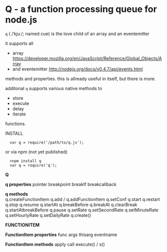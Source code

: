Q  - a function processing queue for node.js
===

`q` ( /ˈkjuː/; named cue) is the love child of an array and an eventemitter

it supports all 
  
  * array https://developer.mozilla.org/en/JavaScript/Reference/Global_Objects/Array
  * and eventemitter http://nodejs.org/docs/v0.4.7/api/events.html

methods and properties. this is allready useful in itself, but there is more.

additonal `q` supports various native methods to 

  * store
  * execute
  * delay
  * iterate

functions.

INSTALL

      var q = require('/path/to/q.js');
      
or via npm (not yet published)

      >npm install q
      var q = require('q');
      
**Q**

**q properties**
  pointer
  breakpoint
  breakIf 
  breakcallback
  
**q methods**  
q.createFunctionItem 
q.add  / q.addFunctionItem
q.setConf
q.start 
q.restart
q.stop 
q.resume
q.startAt
q.breakBefore 
q.breakAt
q.clearBreak
q.startAtbreakBefore
q.pause
q.setRate
q.setSecondRate
q.setMinuteRate
q.setHourlyRate 
q.setDailyRate
q.create()

**FUNCTIONITEM**

**FunctionItem properties**
func
args
thisarg
eventname

**FunctionItem methods**
apply
call
execute() / x()